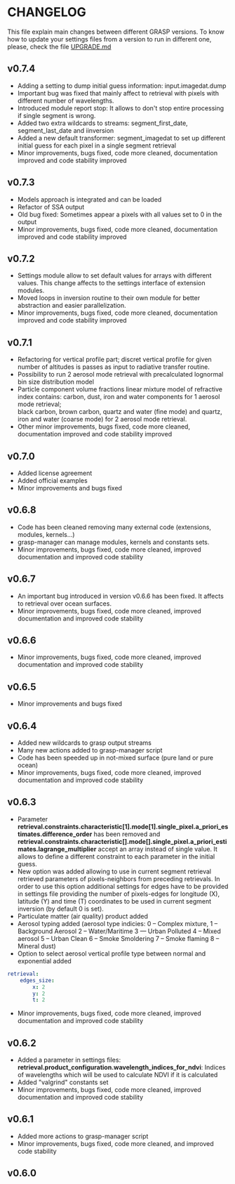 # CHANGELOG

This file explain main changes between different GRASP versions.
To know how to update your settings files from a version to run in different one,
please, check the file [UPGRADE.md](UPGRADE.md)


## v0.7.4

- Adding a setting to dump initial guess information: input.imagedat.dump
- Important bug was fixed that mainly affect to retrieval with pixels with different number of wavelengths.
- Introduced module report stop: It allows to don't stop entire processing if single segment is wrong.
- Added two extra wildcards to streams: segment_first_date, segment_last_date and iinversion
- Added a new default transformer: segment_imagedat to set up different initial guess for each pixel in a single segment retrieval
- Minor improvements, bugs fixed, code more cleaned, documentation improved and code stability improved

## v0.7.3

- Models approach is integrated and can be loaded
- Refactor of SSA output
- Old bug fixed: Sometimes appear a pixels with all values set to 0 in the output
- Minor improvements, bugs fixed, code more cleaned, documentation improved and code stability improved

## v0.7.2

- Settings module allow to set default values for arrays with different values. This change affects to the settings interface of extension modules.
- Moved loops in inversion routine to their own module for better abstraction and easier parallelization.
- Minor improvements, bugs fixed, code more cleaned, documentation improved and code stability improved

## v0.7.1

- Refactoring for vertical profile part; discret vertical profile for given number of altitudes is passes as input to radiative transfer routine. 
- Possibility to run 2 aerosol mode retrieval with precalculated lognormal bin size distribution model
- Particle component volume fractions linear mixture model of refractive index contains: 
  carbon, dust, iron and water components for 1 aerosol mode retrieval;  
  black carbon, brown carbon, quartz and water (fine mode) and quartz, iron and water (coarse mode) for 2 aerosol mode retrieval.
- Other minor improvements, bugs fixed, code more cleaned, documentation improved and code stability improved

## v0.7.0

- Added license agreement
- Added official examples
- Minor improvements and bugs fixed


## v0.6.8

- Code has been cleaned removing many external code (extensions, modules, kernels...)
- grasp-manager can manage modules, kernels and constants sets.
- Minor improvements, bugs fixed, code more cleaned, improved documentation and improved code stability


## v0.6.7

- An important bug introduced in version v0.6.6 has been fixed. It affects to retrieval over ocean surfaces.
- Minor improvements, bugs fixed, code more cleaned, improved documentation and improved code stability


## v0.6.6

- Minor improvements, bugs fixed, code more cleaned, improved documentation and improved code stability


## v0.6.5

- Minor improvements and bugs fixed


## v0.6.4

- Added new wildcards to grasp output streams
- Many new actions added to grasp-manager script
- Code has been speeded up in not-mixed surface (pure land or pure ocean)
- Minor improvements, bugs fixed, code more cleaned, improved documentation and improved code stability

## v0.6.3

- Parameter **retrieval.constraints.characteristic[1].mode[1].single_pixel.a_priori_estimates.difference_order** has been removed and
  **retrieval.constraints.characteristic[].mode[].single_pixel.a_priori_estimates.lagrange_multiplier** accept an array instead of single value.
  It allows to define a different constraint to each parameter in the initial guess.  
- New option was added allowing to use in current segment retrieval retrieved parameters of pixels-neighbors from preceding retrievals.
  In order to use this option additional settings for edges have to be provided in settings file providing the number 
  of pixels-edges for longitude (X), latitude (Y) and time (T) coordinates to be used in current segment inversion (by default 0 is set). 
- Particulate matter (air quality) product added
- Aerosol typing added (aerosol type indicies: 
    0 – Complex mixture, 
    1 – Background Aerosol
    2 – Water/Maritime
    3 — Urban Polluted
    4 – Mixed aerosol
    5 – Urban Clean
    6 – Smoke Smoldering
    7 – Smoke flaming
    8 – Mineral dust)
- Option to select aerosol vertical profile type between normal and exponential added

```yml
retrieval:
    edges_size:
        x: 2
        y: 2
        t: 2
```

- Minor improvements, bugs fixed, code more cleaned, improved documentation and improved code stability

## v0.6.2

- Added a parameter in settings files: **retrieval.product_configuration.wavelength_indices_for_ndvi**: Indices of wavelengths which will be used to calculate NDVI if it is calculated
- Added "valgrind" constants set
- Minor improvements, bugs fixed, code more cleaned, improved documentation and improved code stability


## v0.6.1

- Added more actions to grasp-manager script
- Minor improvements, bugs fixed, code more cleaned, and improved code stability

## v0.6.0

